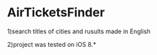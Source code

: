 # AirTicketsFinder

1)search titles of cities and rusults made in English 

2)project was tested on iOS 8.*
